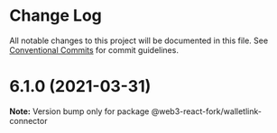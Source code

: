 # Change Log

All notable changes to this project will be documented in this file.
See [Conventional Commits](https://conventionalcommits.org) for commit guidelines.

# 6.1.0 (2021-03-31)

**Note:** Version bump only for package @web3-react-fork/walletlink-connector
